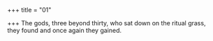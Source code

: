 +++
title = "01"

+++
The gods, three beyond thirty, who sat down on the ritual grass,  
they found and once again they gained.  